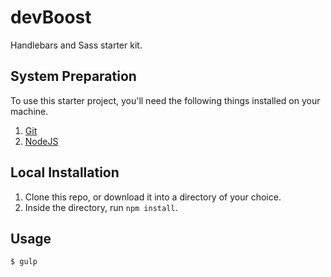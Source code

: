 # devBoost
Handlebars and Sass starter kit.

## System Preparation

To use this starter project, you'll need the following things installed on your machine.

1. [Git](https://git-scm.com/downloads)
2. [NodeJS](http://nodejs.org)

## Local Installation

1. Clone this repo, or download it into a directory of your choice.
2. Inside the directory, run `npm install`.

## Usage

```shell
$ gulp
```

